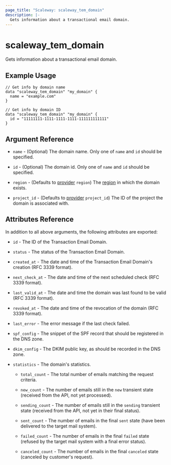 ```yaml
---
page_title: "Scaleway: scaleway_tem_domain"
description: |-
  Gets information about a transactional email domain.
---
```


# scaleway_tem_domain

Gets information about a transactional email domain.

## Example Usage

```hcl
// Get info by domain name
data "scaleway_tem_domain" "my_domain" {
  name = "example.com"
}

// Get info by domain ID
data "scaleway_tem_domain" "my_domain" {
  id = "11111111-1111-1111-1111-111111111111"
}
```

## Argument Reference

- `name` - (Optional) The domain name.
  Only one of `name` and `id` should be specified.

- `id` - (Optional) The domain id.
  Only one of `name` and `id` should be specified.

- `region` - (Defaults to [provider](../index.md#region) `region`) The [region](../guides/regions_and_zones.md#regions) in which the domain exists.

- `project_id` - (Defaults to [provider](../index.md#project_id) `project_id`) The ID of the project the domain is associated with.

## Attributes Reference

In addition to all above arguments, the following attributes are exported:

- `id` - The ID of the Transaction Email Domain.

- `status` - The status of the Transaction Email Domain.

- `created_at` - The date and time of the Transaction Email Domain's creation (RFC 3339 format).

- `next_check_at` - The date and time of the next scheduled check (RFC 3339 format).

- `last_valid_at` - The date and time the domain was last found to be valid (RFC 3339 format).

- `revoked_at` - The date and time of the revocation of the domain (RFC 3339 format).

- `last_error` - The error message if the last check failed.

- `spf_config` - The snippet of the SPF record that should be registered in the DNS zone.

- `dkim_config` - The DKIM public key, as should be recorded in the DNS zone.

- `statistics` - The domain's statistics.

    - `total_count` - The total number of emails matching the request criteria.

    - `new_count` - The number of emails still in the `new` transient state (received from the API, not yet processed).

    - `sending_count` - The number of emails still in the `sending` transient state (received from the API, not yet in their final status).

    - `sent_count` - The number of emails in the final `sent` state (have been delivered to the target mail system).

    - `failed_count` - The number of emails in the final `failed` state (refused by the target mail system with a final error status).

    - `canceled_count` - The number of emails in the final `canceled` state (canceled by customer's request).
